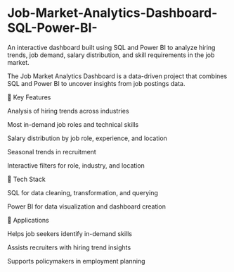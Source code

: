 # Job-Market-Analytics-Dashboard-SQL-Power-BI-
An interactive dashboard built using SQL and Power BI to analyze hiring trends, job demand, salary distribution, and skill requirements in the job market.

The Job Market Analytics Dashboard is a data-driven project that combines SQL and Power BI to uncover insights from job postings data.

🔹 Key Features

Analysis of hiring trends across industries

Most in-demand job roles and technical skills

Salary distribution by job role, experience, and location

Seasonal trends in recruitment

Interactive filters for role, industry, and location

🔹 Tech Stack

SQL for data cleaning, transformation, and querying

Power BI for data visualization and dashboard creation

🔹 Applications

Helps job seekers identify in-demand skills

Assists recruiters with hiring trend insights

Supports policymakers in employment planning
